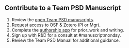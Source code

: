 ## Contribute to a Team PSD Manuscript

1. Review the [open Team PSD manuscripts](https://mtl.how/manuscripts).
2. Request access to OSF & Zotero (PI or Mgr).
3. Complete the [authorship app](https://mtl.how/authorship) for prior_work and writing.
4. Sign up with R&D for a consult at #manuscriptmonday.
5. Review the Team PSD Manual for additional guidance.
